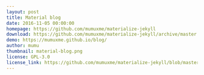 ```yaml
---
layout: post
title: Material blog
date: 2016-11-05 00:00:00
homepage: https://github.com/mumuxme/materialize-jekyll
download: https://github.com/mumuxme/materialize-jekyll/archive/master.zip
demo: https://mumuxme.github.io/blog/
author: mumu
thumbnail: material-blog.png
license: GPL-3.0
license_link: https://github.com/mumuxme/materialize-jekyll/blob/master/LICENSE
---
```


